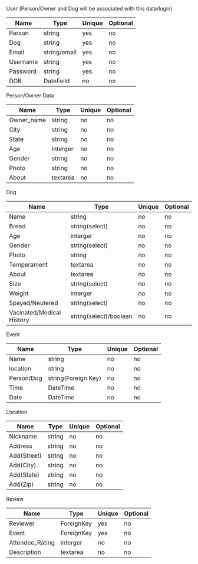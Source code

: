 User (Person/Owner and Dog will be associated with this data/login)

| Name | Type | Unique | Optional |
|------|------|--------|----------|
| Person | string | yes | no |
| Dog | string | yes | no |
| Email | string/email | yes | no |
| Username | string | yes | no |
| Password | string | yes | no |
| DOB | DateFeild | no | no |

Person/Owner Data

| Name | Type | Unique | Optional |
|------|------|--------|----------|
| Owner_name | string | no | no   |
| City | string | no | no |
| State | string | no | no |
| Age | interger | no | no |
| Gender | string | no | no |
| Photo | string | no | no |
| About | textarea | no | no |

Dog 

| Name | Type | Unique | Optional |
|------|------|--------|----------|
| Name | string | no | no |
| Breed | string(select) | no | no |
| Age | interger | no | no |
| Gender | string(select) | no | no |
| Photo | string | no | no |
| Temperament | textarea | no | no |
| About | textarea | no | no |
| Size | string(select) | no | no |
| Weight | interger | no | no |
| Spayed/Neutered | string(select) | no | no |
| Vacinated/Medical History | string(select)/boolean | no | no |

Event 

| Name | Type | Unique | Optional |
|------|------|--------|----------|
| Name | string | no | no |
| location | string | no | no |
| Person/Dog | string(Foreign Key) | no | no |
| Time | DateTime | no | no |
| Date | DateTime | no | no |

Location

| Name | Type | Unique | Optional |
|------|------|--------|----------|
| Nickname | string | no | no |
| Address | string | no | no |
| Add(Street) | string | no | no |
| Add(City) | string | no | no |
| Add(State) | string | no | no |
| Add(Zip) | string | no | no |

Review 

| Name | Type | Unique | Optional |
|------|------|--------|----------|
| Reviewer | ForeignKey | yes | no |
| Event | ForeignKey | yes | no |
| Attendee_Rating | interger | no | no |
| Description | textarea | no | no |
